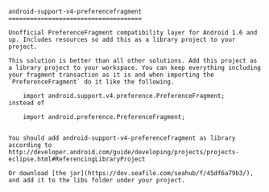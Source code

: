 	android-support-v4-preferencefragment
	=====================================
	
	Unofficial PreferenceFragment compatibility layer for Android 1.6 and up. Includes resources so add this as a library project to your project.
	
	This solution is better than all other solutions. Add this project as a library project to your workspace. You can keep everything including your fragment transaction as it is and when importing the `PreferenceFragment` do it like the following.
	
	    import android.support.v4.preference.PreferenceFragment;
	instead of
	
	    import android.preference.PreferenceFragment;
	
	
	You should add android-support-v4-preferencefragment as library according to http://developer.android.com/guide/developing/projects/projects-eclipse.html#ReferencingLibraryProject
	
	Or download [the jar](https://dev.seafile.com/seahub/f/45df6a79b3/), and add it to the libs folder under your project.
	
	 